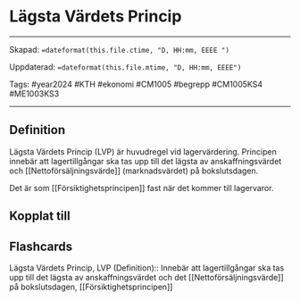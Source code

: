 # Lägsta Värdets Princip

---

Skapad: `=dateformat(this.file.ctime, "D, HH:mm, EEEE ")`

Uppdaterad: `=dateformat(this.file.mtime, "D, HH:mm, EEEE")`

Tags: #year2024 #KTH #ekonomi #CM1005 #begrepp #CM1005KS4 #ME1003KS3

---

## Definition

Lägsta Värdets Princip (LVP) är huvudregel vid lagervärdering. Principen innebär att lagertillgångar ska tas upp till det lägsta av anskaffningsvärdet och [[Nettoförsäljningsvärde]] (marknadsvärdet) på bokslutsdagen.

Det är som [[Försiktighetsprincipen]] fast när det kommer till lagervaror.

## Kopplat till

## Flashcards

Lägsta Värdets Princip, LVP (Definition):: Innebär att lagertillgångar ska tas upp till det lägsta av anskaffningsvärdet och det [[Nettoförsäljningsvärde]] på bokslutsdagen, [[Försiktighetsprincipen]]
<!--SR:!2024-03-03,3,252!2024-03-04,4,270-->
